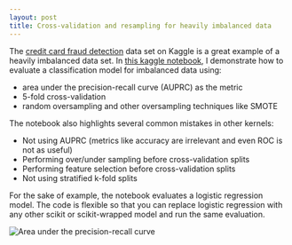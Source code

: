 ```yaml
---
layout: post
title: Cross-validation and resampling for heavily imbalanced data
---
```


The [credit card fraud detection](https://www.kaggle.com/mlg-ulb/creditcardfraud) data set on Kaggle is a great example of a heavily imbalanced data set. In [this kaggle notebook](https://www.kaggle.com/lane203j/auprc-5-fold-c-v-and-resampling-methods/notebook), I demonstrate how to evaluate a classification model for imbalanced data using:

- area under the precision-recall curve (AUPRC) as the metric
- 5-fold cross-validation 
- random oversampling and other oversampling techniques like SMOTE

The notebook also highlights several common mistakes in other kernels:

- Not using AUPRC (metrics like accuracy are irrelevant and even ROC is not as useful)
- Performing over/under sampling before cross-validation splits
- Performing feature selection before cross-validation splits
- Not using stratified k-fold splits

For the sake of example, the notebook evaluates a logistic regression model. The code is flexible so that you can replace logistic regression with any other scikit or scikit-wrapped model and run the same evaluation.

![Area under the precision-recall curve](https://github.com/lane203j/lane203j.github.io/blob/master/images/auprc.png)
